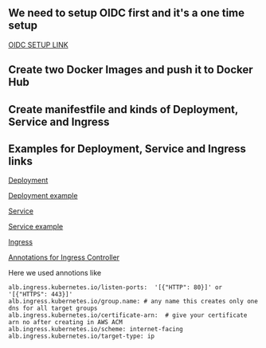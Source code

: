## We need to setup OIDC first and it's a one time setup

[OIDC SETUP LINK ](https://github.com/harshatejaadduri/OIDC.git)

## Create two Docker Images and push it to Docker Hub
## Create manifestfile and kinds of Deployment, Service and Ingress
## Examples for Deployment, Service and Ingress links

[Deployment](https://kubernetes.io/docs/concepts/workloads/controllers/deployment/)

[Deployment example](https://github.com/harshatejaadduri/k8-resources/blob/main/16-deployment.yaml)

[Service](https://kubernetes.io/docs/concepts/services-networking/service/)

[Service example](https://github.com/harshatejaadduri/k8-resources/blob/main/12-service.yaml)

[Ingress](https://kubernetes.io/docs/concepts/services-networking/ingress/)

[Annotations for Ingress Controller](https://geoffcline.github.io/aws-load-balancer-controller/guide/ingress/annotations/)

Here we used annotions like
```
alb.ingress.kubernetes.io/listen-ports:  '[{"HTTP": 80}]' or  '[{"HTTPS": 443}]'
alb.ingress.kubernetes.io/group.name: # any name this creates only one dns for all target groups
alb.ingress.kubernetes.io/certificate-arn:  # give your certificate arn no after creating in AWS ACM
alb.ingress.kubernetes.io/scheme: internet-facing
alb.ingress.kubernetes.io/target-type: ip

```